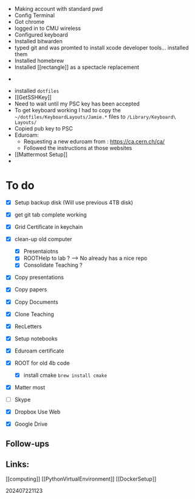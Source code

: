 
- Making account with standard pwd
- Config Terminal 
- Got chrome
- logged in to CMU wireless
- Configured keyboard
- Installed bitwarden
- typed git and was promted to install xcode developer tools... installed them
- Installed homebrew
- Installed [[rectangle]] as a spectacle replacement 
- ```brew install emacs
- installed ```dotfiles```
- [[GetSSHKey]]
- Need to wait until my PSC key has been accepted
- To get keyboard working I had to copy the `~/dotfiles/KeyboardLayouts/Jamie.*` files to `/Library/Keyboard\ Layouts/`
- Copied pub key to PSC
- Eduroam:
	- Requesting a new eduroam from :  https://ca.cern.ch/ca/
	- Followed the instructions at those websites
- [[Mattermost Setup]]
- 





# To do
- [x] Setup backup disk (Will use previous 4TB disk)
- [x]  get git tab complete working
- [x] Grid Certificate in keychain
- [x]  clean-up old computer
	- [x] Presentaiotns 
	- [x] ROOTHelp to lab ?  --> No already has a nice repo
	- [x] Consolidate Teaching ?
- [x] Copy presentations
- [x] Copy papers
- [x] Copy Documents
- [x] Clone Teaching
- [x] RecLetters
- [x] Setup notebooks
- [x] Eduroam certificate 
- [x] ROOT for old 4b code
	- [x] install cmake `brew install cmake`
- [x] Matter most
- [ ] Skype 
- [x] Dropbox Use Web
- [x] Google Drive




## Follow-ups


## Links: 
[[computing]]
[[PythonVirtualEnvironment]]
[[DockerSetup]]


202407221123
